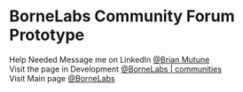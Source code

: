 # BorneLabs Community Forum Prototype
Help Needed Message me on LinkedIn [@Brian Mutune](https://www.linkedin.com/in/Brian-Mutune)  
Visit the page in Development [@BorneLabs | communities](https://brianxborne.github.io/BorneLabs-Community-Page-Prototype/)  
Visit Main page [@BorneLabs](https://bornelabs.github.io/)
